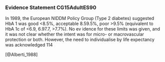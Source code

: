 ### Evidence Statement CG15AdultES90
In 1989, the European NIDDM Policy Group (Type 2 diabetes) suggested HbA 1 was good <8.5%, acceptable 8.59.5%, poor >9.5% (equivalent to HbA 1c of <6.9, 6.97.7, >7.7%). No ev idence for these limits was given, and it was not clear whether the intent was for micro- or macrovascular protection or both. However, the need to individualise by life expectancy was acknowledged 114



[@Alberti_1988]
